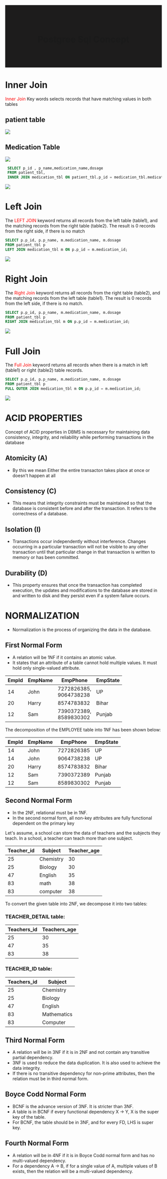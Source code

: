 
<div style="height:200px;background-color:rgb(29, 28, 28);display:flex;justify-content:center;align-items:center;">
<h1>Postgree Sql Concept</h1>
</div>

# Inner Join

<p> <span style="color:red">Inner Join</span> Key words selects records that have matching values in both tables
</p>

## patient table
<img src='./Screen shots//patient table.png'>

## Medication Table

<img src='./Screen shots//medication table.png'>

``` sql
 SELECT p_id , p_name,medication_name,dosage  
 FROM patient_tbl,
 INNER JOIN medication_tbl ON patient_tbl.p_id = medication_tbl.medication_id
```

<img src='./Screen shots/inner join.png'>

# Left Join

<p> The <span style="color:red">LEFT JOIN</span> 
 keyword returns all records from the left table (table1), and the matching records from the right table (table2). The result is 0 records from the right side, if there is no match
</p>

``` sql
SELECT p.p_id, p.p_name, m.medication_name, m.dosage
FROM patient_tbl p
LEFT JOIN medication_tbl m ON p.p_id = m.medication_id;

```

<img src='./Screen shots/left join.png'>


# Right Join

<p> The <span style="color:red">Right Join</span> 
 keyword returns all records from the right table (table2), and the matching records from the left table (table1). The result is 0 records from the left side, if there is no match.
</p>

``` sql
SELECT p.p_id, p.p_name, m.medication_name, m.dosage
FROM patient_tbl p
RIGHT JOIN medication_tbl m ON p.p_id = m.medication_id;
```
<img src='./Screen shots/right join.png'>

# Full Join

<p> The <span style="color:red">Full Join</span> 
  keyword returns all records when there is a match in left (table1) or right (table2) table records.
</p>


``` sql
SELECT p.p_id, p.p_name, m.medication_name, m.dosage
FROM patient_tbl p
FULL OUTER JOIN medication_tbl m ON p.p_id = m.medication_id;

```
<img src='./Screen shots/full join.png'>

# ACID PROPERTIES
Concept of ACID properties in DBMS is necessary for maintaining data consistency, integrity, and reliability while performing transactions in the database

## Atomicity (A)
  * By this we mean Either the entire transacton takes place at once or doesn't happen at all
  

## Consistency (C)
 * This means that integrity constraints must be maintained so that the database is consistent before and after the transaction. It refers to the correctness of a database.

## Isolation (I)

* Transactions occur independently without interference. Changes occurring in a particular transaction will not be visible to any other transaction until that particular change in that transaction is written to memory or has been committed.
  
## Durability (D)
* This property ensures that once the transaction has completed execution, the updates and modifications to the database are stored in and written to disk and they persist even if a system failure occurs.

# NORMALIZATION
* Normalization is the process of organizing the data in the database.

 ## First Normal Form
* A relation will be 1NF if it contains an atomic value.
* It states that an attribute of a table cannot hold multiple values. It must hold only single-valued attribute.

<table>

<thead>
<tr>
<th>EmpId</th>
<th>EmpName</th>
<th>EmpPhone</th>
<th>EmpState</th>
</tr>
</thead>

<tbody>
<tr>
<td>14</td>
<td>John</td>
<td>7272826385,<br/>9064738238</td>
<td>UP</td>
</tr>

<tr>
<td>20</td>
<td>Harry</td>
<td>8574783832</td>
<td>Bihar</td>
</tr>
<tr>

<td>12</td>
<td>Sam</td>
<td>7390372389,<br/>8589830302</td>
<td>Punjab</td>
</tr>
</tbody>
</table>

The decomposition of the EMPLOYEE table into 1NF has been shown below:


<table>

<thead>
<tr>
<th>EmpId</th>
<th>EmpName</th>
<th>EmpPhone</th>
<th>EmpState</th>
</tr>
</thead>

<tbody>
<tr>
<td>14</td>
<td>John</td>
<td>7272826385</td>
<td>UP</td>
</tr>
<tr>
<td>14</td>
<td>John</td>
<td>9064738238</td>
<td>UP</td>
</tr>

<tr>
<td>20</td>
<td>Harry</td>
<td>8574783832</td>
<td>Bihar</td>
</tr>

<tr>
<td>12</td>
<td>Sam</td>
<td>7390372389</td>
<td>Punjab</td>
</tr>
<tr>
<td>12</td>
<td>Sam</td>
<td>8589830302</td>
<td>Punjab</td>
</tr>
</tbody>
</table>


 ## Second Normal Form
* In the 2NF, relational must be in 1NF.
* In the second normal form, all non-key attributes are fully functional dependent on the primary key

Let's assume, a school can store the data of teachers and the subjects they teach. In a school, a teacher can teach more than one subject.

<table>

<thead>
<tr>
<th>Teacher_id</th>
<th>Subject</th>
<th>Teacher_age</th>
</tr>
</thead>
<tbody>
<tr>
<td>25</td>
<td>Chemistry</td>
<td>30</td>
</tr>
<tr>
<td>25</td>
<td>Biology</td>
<td>30</td>
</tr>
<tr>
<td>47</td>
<td>English</td>
<td>35</td>
</tr>
<tr>
<td>83</td>
<td>math</td>
<td>38</td>
</tr>
<tr>
<td>83</td>
<td>computer</td>
<td>38</td>
</tr>
</tbody>

</table>


To convert the given table into 2NF, we decompose it into two tables:
### TEACHER_DETAIL table:
<table>
<thead>
<tr>
<th>Teachers_id</th>
<th>Teachers_age</th>
<tr>
</thead>
<tbody>
<tr>
<td>25</td>
<td>30</td>
</tr>
<tr>
<td>47</td>
<td>35</td>
</tr>
<tr>
<td>83</td>
<td>38</td>
</tr>
</tbody>
</table>

### TEACHER_ID table:

<table>
<thead>
<tr>
<th>Teachers_id</th>
<th>Subject</th>
<tr>
</thead>
<tbody>
<tr>
<td>25</td>
<td>Chemistry</td>
</tr>
<tr>
<td>25</td>
<td>Biology</td>
</tr>
<tr>
<td>47</td>
<td>English</td>
</tr>
<tr>
<td>83</td>
<td>Mathematics</td>
</tr>
<tr>
<td>83</td>
<td>Computer</td>
</tr>
</tbody>
</table>

 ## Third Normal Form
 * A relation will be in 3NF if it is in 2NF and not contain any transitive partial dependency.
 * 3NF is used to reduce the data duplication. It is also used to achieve the data integrity.
 * If there is no transitive dependency for non-prime attributes, then the relation must be in third normal form.

 ## Boyce Codd Normal Form
 * BCNF is the advance version of 3NF. It is stricter than 3NF.
* A table is in BCNF if every functional dependency X → Y, X is the super key of the table.
* For BCNF, the table should be in 3NF, and for every FD, LHS is super key.

 ## Fourth Normal Form
 * A relation will be in 4NF if it is in Boyce Codd normal form and has no multi-valued dependency.
 * For a dependency A → B, if for a single value of A, multiple values of B exists, then the relation will be a multi-valued dependency.
 